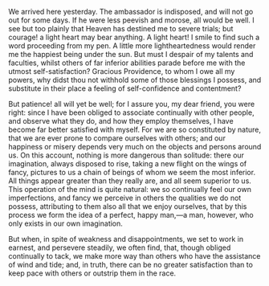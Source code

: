 We arrived here yesterday. The ambassador is indisposed, and will not go out for some days. If he were less peevish and morose, all would be well. I see but too plainly that Heaven has destined me to severe trials; but courage! a light heart may bear anything. A light heart! I smile to find such a word proceeding from my pen. A little more lightheartedness would render me the happiest being under the sun. But must I despair of my talents and faculties, whilst others of far inferior abilities parade before me with the utmost self-satisfaction? Gracious Providence, to whom I owe all my powers, why didst thou not withhold some of those blessings I possess, and substitute in their place a feeling of self-confidence and contentment?

But patience! all will yet be well; for I assure you, my dear friend, you were right: since I have been obliged to associate continually with other people, and observe what they do, and how they employ themselves, I have become far better satisfied with myself. For we are so constituted by nature, that we are ever prone to compare ourselves with others; and our happiness or misery depends very much on the objects and persons around us. On this account, nothing is more dangerous than solitude: there our imagination, always disposed to rise, taking a new flight on the wings of fancy, pictures to us a chain of beings of whom we seem the most inferior. All things appear greater than they really are, and all seem superior to us. This operation of the mind is quite natural: we so continually feel our own imperfections, and fancy we perceive in others the qualities we do not possess, attributing to them also all that we enjoy ourselves, that by this process we form the idea of a perfect, happy man,—a man, however, who only exists in our own imagination.

But when, in spite of weakness and disappointments, we set to work in earnest, and persevere steadily, we often find, that, though obliged continually to tack, we make more way than others who have the assistance of wind and tide; and, in truth, there can be no greater satisfaction than to keep pace with others or outstrip them in the race.